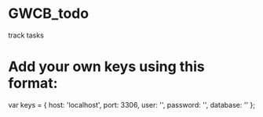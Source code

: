 # GWCB_todo
track tasks

# Add your own keys using this format:

var keys = {
  host: 'localhost',
  port: 3306,
  user: '',
  password: '',
  database: ''
};
